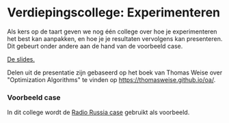# Verdiepingscollege: Experimenteren

Als kers op de taart geven we nog één college over hoe je experimenteren het best kan aanpakken, en hoe je je resultaten vervolgens kan presenteren. Dit gebeurt onder andere aan de hand van de voorbeeld case.

<!-- Slides coming soon! -->

[De slides.](Experimenteren.pdf)

Delen uit de presentatie zijn gebaseerd op het boek van Thomas Weise over "Optimization Algorithms" te vinden op <https://thomasweise.github.io/oa/>.

### Voorbeeld case

In dit college wordt de [Radio Russia case](/cases/radio-russia) gebruikt als voorbeeld.
